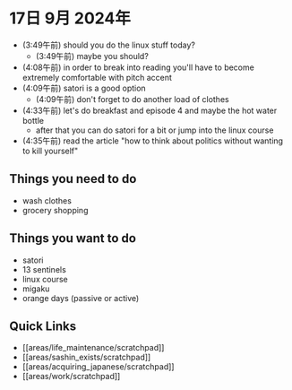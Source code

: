 # 17日 9月 2024年
- (3:49午前) should you do the linux stuff today?
  - (3:49午前) maybe you should?
- (4:08午前) in order to break into reading you'll have to become extremely comfortable with pitch accent
- (4:09午前) satori is a good option
  - (4:09午前) don't forget to do another load of clothes
- (4:33午前) let's do breakfast and episode 4 and maybe the hot water bottle
  - after that you can do satori for a bit or jump into the linux course
- (4:35午前) read the article "how to think about politics without wanting to kill yourself"




## Things you need to do
- wash clothes
- grocery shopping

## Things you want to do
- satori
- 13 sentinels
- linux course
- migaku
- orange days (passive or active)




 



## Quick Links
- [[areas/life_maintenance/scratchpad]]
- [[areas/sashin_exists/scratchpad]]
- [[areas/acquiring_japanese/scratchpad]]
- [[areas/work/scratchpad]]
